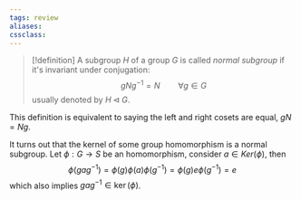 ```yaml
---
tags: review
aliases:
cssclass:
---
```

 
>[!definition]
>A subgroup $H$ of a group $G$ is called _normal subgroup_ if it's invariant under conjugation:
>$$
>gNg^{-1} = N \qquad \forall g \in G
>$$
>usually denoted by $H \lhd G$.

This definition is equivalent to saying the left and right cosets are equal, $gN = Ng$.

It turns out that the kernel of some group homomorphism is a normal subgroup. Let $\phi : G \to S$ be an homomorphism, consider $a \in Ker(\phi)$, then
$$
\phi(gag^{-1}) = \phi(g)\phi(a)\phi(g^{-1}) =  \phi(g)e\phi(g^{-1}) = e
$$
which also implies $gag^{-1} \in \ker(\phi)$. 

